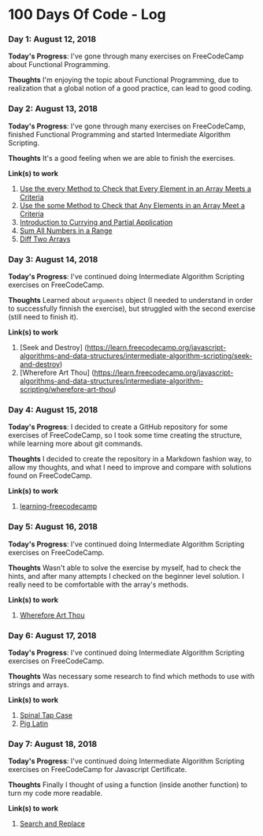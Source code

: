 # 100 Days Of Code - Log
<!--
### Day 0: February 30, 2016 (Example 1)
##### (delete me or comment me out)

**Today's Progress**: Fixed CSS, worked on canvas functionality for the app.

**Thoughts:** I really struggled with CSS, but, overall, I feel like I am slowly getting better at it. Canvas is still new for me, but I managed to figure out some basic functionality.

**Link to work:** [Calculator App](http://www.example.com)

### Day 0: February 30, 2016 (Example 2)
##### (delete me or comment me out)

**Today's Progress**: Fixed CSS, worked on canvas functionality for the app.

**Thoughts**: I really struggled with CSS, but, overall, I feel like I am slowly getting better at it. Canvas is still new for me, but I managed to figure out some basic functionality.

**Link(s) to work**: [Calculator App](http://www.example.com)
-->

### Day 1: August 12, 2018

**Today's Progress**: I've gone through many exercises on FreeCodeCamp about Functional Programming.

**Thoughts** I'm enjoying the topic about Functional Programming,
due to realization that a global notion of a good practice, 
can lead to good coding.


### Day 2: August 13, 2018

**Today's Progress**: I've gone through many exercises on FreeCodeCamp, finished Functional Programming and started 
Intermediate Algorithm Scripting.

**Thoughts** It's a good feeling when we are able to finish
the exercises.

**Link(s) to work**
1. [Use the every Method to Check that Every Element in an Array Meets a Criteria](https://learn.freecodecamp.org/javascript-algorithms-and-data-structures/functional-programming/use-the-every-method-to-check-that-every-element-in-an-array-meets-a-criteria)
1. [Use the some Method to Check that Any Elements in an Array Meet a Criteria](https://learn.freecodecamp.org/javascript-algorithms-and-data-structures/functional-programming/use-the-some-method-to-check-that-any-elements-in-an-array-meet-a-criteria)
1. [Introduction to Currying and Partial Application](https://learn.freecodecamp.org/javascript-algorithms-and-data-structures/functional-programming/introduction-to-currying-and-partial-application)
1. [Sum All Numbers in a Range](https://learn.freecodecamp.org/javascript-algorithms-and-data-structures/intermediate-algorithm-scripting/sum-all-numbers-in-a-range)
1. [Diff Two Arrays](https://learn.freecodecamp.org/javascript-algorithms-and-data-structures/intermediate-algorithm-scripting/diff-two-arrays)

### Day 3: August 14, 2018

**Today's Progress**: I've continued doing Intermediate Algorithm Scripting exercises on FreeCodeCamp.

**Thoughts** Learned about `arguments` object (I needed to understand in order to
successfully finnish the exercise), but struggled with the second exercise (still
need to finish it).

**Link(s) to work**
1. [Seek and Destroy] (https://learn.freecodecamp.org/javascript-algorithms-and-data-structures/intermediate-algorithm-scripting/seek-and-destroy)
1. [Wherefore Art Thou] (https://learn.freecodecamp.org/javascript-algorithms-and-data-structures/intermediate-algorithm-scripting/wherefore-art-thou)

### Day 4: August 15, 2018

**Today's Progress**: I decided to create a GitHub repository for some 
exercises of FreeCodeCamp, so I took some time creating the structure, while
learning more about git commands.

**Thoughts** I decided to create the repository in a Markdown fashion way, to allow
my thoughts, and what I need to improve and compare with solutions found 
on FreeCodeCamp.

**Link(s) to work**
1. [learning-freecodecamp](https://github.com/abnogueira/learning-freecodecamp/commit/6ae844a1110d77153076019da0e55cf7690ce3b8)

### Day 5: August 16, 2018

**Today's Progress**: I've continued doing Intermediate Algorithm Scripting exercises on FreeCodeCamp.

**Thoughts** Wasn't able to solve the exercise by myself, had to check the hints,
and after many attempts I checked on the beginner level solution. I really need
to be comfortable with the array's methods.

**Link(s) to work**
1. [Wherefore Art Thou](https://learn.freecodecamp.org/javascript-algorithms-and-data-structures/intermediate-algorithm-scripting/wherefore-art-thou)

### Day 6: August 17, 2018

**Today's Progress**: I've continued doing Intermediate Algorithm Scripting exercises on FreeCodeCamp.

**Thoughts** Was necessary some research to find which methods to use with 
strings and arrays.

**Link(s) to work**
1. [Spinal Tap Case](https://learn.freecodecamp.org/javascript-algorithms-and-data-structures/intermediate-algorithm-scripting/spinal-tap-case)
1. [Pig Latin](https://learn.freecodecamp.org/javascript-algorithms-and-data-structures/intermediate-algorithm-scripting/pig-latin)

### Day 7: August 18, 2018

**Today's Progress**: I've continued doing Intermediate Algorithm Scripting exercises on FreeCodeCamp
for Javascript Certificate.

**Thoughts** Finally I thought of using a function (inside another function) to turn my code
more readable.

**Link(s) to work**
1. [Search and Replace](https://learn.freecodecamp.org/javascript-algorithms-and-data-structures/intermediate-algorithm-scripting/search-and-replace)